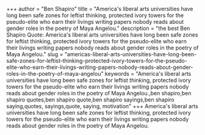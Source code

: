 +++
author = "Ben Shapiro"
title = "America's liberal arts universities have long been safe zones for leftist thinking, protected ivory towers for the pseudo-elite who earn their livings writing papers nobody reads about gender roles in the poetry of Maya Angelou."
description = "the best Ben Shapiro Quote: America's liberal arts universities have long been safe zones for leftist thinking, protected ivory towers for the pseudo-elite who earn their livings writing papers nobody reads about gender roles in the poetry of Maya Angelou."
slug = "americas-liberal-arts-universities-have-long-been-safe-zones-for-leftist-thinking-protected-ivory-towers-for-the-pseudo-elite-who-earn-their-livings-writing-papers-nobody-reads-about-gender-roles-in-the-poetry-of-maya-angelou"
keywords = "America's liberal arts universities have long been safe zones for leftist thinking, protected ivory towers for the pseudo-elite who earn their livings writing papers nobody reads about gender roles in the poetry of Maya Angelou.,ben shapiro,ben shapiro quotes,ben shapiro quote,ben shapiro sayings,ben shapiro saying,quotes, sayings,quote, saying, motivation"
+++
America's liberal arts universities have long been safe zones for leftist thinking, protected ivory towers for the pseudo-elite who earn their livings writing papers nobody reads about gender roles in the poetry of Maya Angelou.
